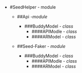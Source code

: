 * #SeedHelper - module
	* ##Api -*module*	
		* ###BuddyModel - *class*
			* ####APIModle - *class*
			* ####ARModel - *class*

	* ##Seed-Faker - *module*
		* ###BuddyModel - *class*
			* ####APIModle - *class*
			* ####ARModel - *class*